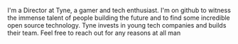I'm a Director at Tyne, a gamer and tech enthusiast. I'm on github to witness the immense talent of people building the future and to find some incredible open source technology. Tyne invests in young tech companies and builds their team. Feel free to reach out for any reasons at all man

